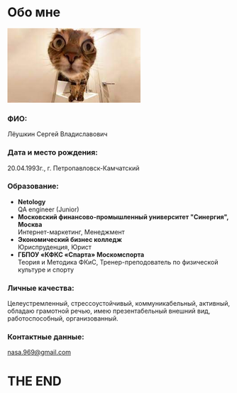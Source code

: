 # Обо мне

![Точно я](img/about_me.jpg)

### ФИО:
Лёушкин Сергей Владиславович

### Дата и место рождения:
20.04.1993г., г. Петропавловск-Камчатский

### Образование:

* **Netology**  
QA engineer (Junior)
* **Московский финансово-промышленный университет "Синергия", Москва**  
Интернет-маркетинг, Менеджмент
* **Экономический бизнес колледж**  
Юриспруденция, Юрист
* **ГБПОУ «КФКС «Спарта» Москомспорта**  
Теория и Методика ФКиС, Тренер-преподователь по физической культуре и спорту

### Личные качества:
Целеустремленный, стрессоустойчивый, коммуникабельный, активный, обладаю грамотной речью, имею презентабельный внешний вид, работоспособный, организованный.

### Контактные данные:
nasa.969@gmail.com

# THE END
